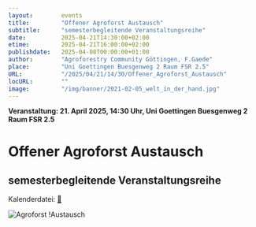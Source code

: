 ```yaml
---
layout:        events
title:         "Offener Agroforst Austausch"
subtitle:      "semesterbegleitende Veranstaltungsreihe"
date:          2025-04-21T14:30:00+02:00
etime:         2025-04-21T16:00:00+02:00
publishdate:   2025-04-08T00:00:00+01:00
author:        "Agroforestry Community Göttingen, F.Gaede"
place:         "Uni Goettingen Buesgenweg 2 Raum FSR 2.5"
URL:           "/2025/04/21/14/30/Offener_Agroforst_Austausch"
locURL:        ""
image:         "/img/banner/2021-02-05_welt_in_der_hand.jpg"
---
```


**Veranstaltung: 21. April 2025, 14:30 Uhr, Uni Goettingen Buesgenweg 2 Raum FSR 2.5**

Offener Agroforst Austausch
===========

semesterbegleitende Veranstaltungsreihe
-----------


Kalenderdatei: [📆](/ics/2025-04-21_14-30_offener_agroforst_austausch.ics)


![Agroforst
!Austausch](/img/event/2025-04-07-Offener-Agroforst-Austausch.png)

